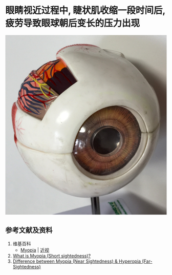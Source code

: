 ﻿# 眼睛视近过程中, 睫状肌收缩一段时间后, 疲劳导致眼球朝后变长的压力出现

![眼球放大解剖模型](/images/儿童及青少年的眼睛保护方案/用模型和实验让孩子真正理解高度近视的原因和危害/眼球放大解剖模型.jpg)

## 参考文献及资料

1. 维基百科
	- [Myopia](https://en.wikipedia.org/wiki/Myopia) | [近视](https://zh.wikipedia.org/wiki/%E8%BF%91%E8%A6%96)
2. [What is Myopia (Short sightedness)?](https://www.youtube.com/watch?v=dWqrnsDtmpU) 
3. [Difference between Myopia (Near Sightedness) & Hyperopia (Far-Sightedness)](https://www.youtube.com/watch?v=VylT0_o89jQ) 


